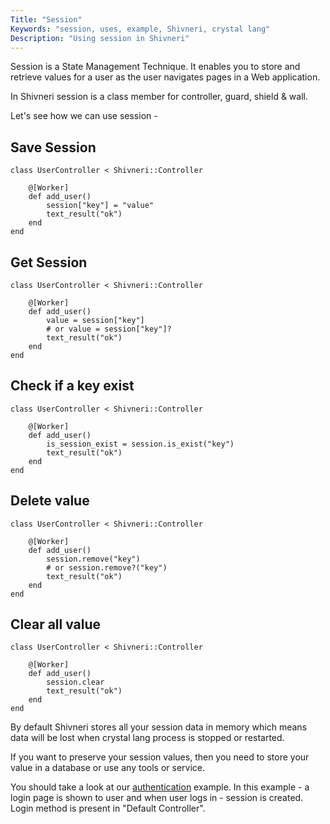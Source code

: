 ```yaml
---
Title: "Session"
Keywords: "session, uses, example, Shivneri, crystal lang"
Description: "Using session in Shivneri"
---
```


Session is a State Management Technique. It enables you to store and retrieve values for a user as the user navigates pages in a Web application.

In Shivneri session is a class member for controller, guard, shield & wall.

Let's see how we can use session - 

## Save Session

```
class UserController < Shivneri::Controller
      
    @[Worker]
    def add_user()
        session["key"] = "value"
        text_result("ok")
    end
end
```

## Get Session

```
class UserController < Shivneri::Controller
      
    @[Worker]
    def add_user()
        value = session["key"] 
        # or value = session["key"]? 
        text_result("ok")
    end
end
```

## Check if a key exist

```
class UserController < Shivneri::Controller
      
    @[Worker]
    def add_user()
        is_session_exist = session.is_exist("key")
        text_result("ok")
    end
end
```

## Delete value

```
class UserController < Shivneri::Controller
      
    @[Worker]
    def add_user()
        session.remove("key") 
        # or session.remove?("key") 
        text_result("ok")
    end
end
```

## Clear all value

```
class UserController < Shivneri::Controller
      
    @[Worker]
    def add_user()
        session.clear
        text_result("ok")
    end
end
```

By default Shivneri stores all your session data in memory which means data will be lost when crystal lang process is stopped or restarted. 

If you want to preserve your session values, then you need to store your value in a database or use any tools or service. 

<!-- You can customize the session store by creating a [session provider](/tutorial/session-provider). -->


You should take a look at our [authentication](https://github.com/ujjwalguptaofficial/shivneri-examples/tree/master/authentication) example. In this example - a login page is shown to user and when user logs in - session is created. Login method is present in "Default Controller".
